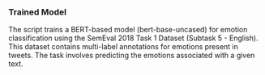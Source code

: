 ### Trained Model

The script trains a BERT-based model (bert-base-uncased) for emotion classification using the SemEval 2018 Task 1 Dataset (Subtask 5 - English). This dataset contains multi-label annotations for emotions present in tweets. The task involves predicting the emotions associated with a given text.


